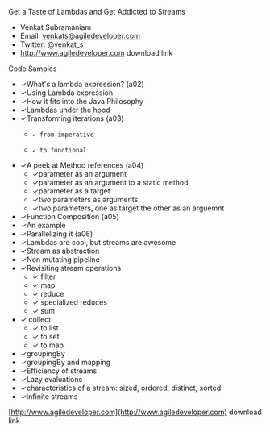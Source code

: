 Get a Taste of Lambdas and Get Addicted to Streams

- Venkat Subramaniam
- Email: venkats@agiledeveloper.com
- Twitter: @venkat_s
- http://www.agiledeveloper.com download link

Code Samples

- ✓What's a lambda expression? (a02)
- ✓Using Lambda expression
- ✓How it fits into the Java Philosophy
- ✓Lambdas under the hood
- ✓Transforming iterations (a03)
  - 	✓ from imperative
  - 	✓ to functional
- ✓A peek at Method references (a04)
  -   ✓parameter as an argument
  -   ✓parameter as an argument to a static method
  -   ✓parameter as a target
  -   ✓two parameters as arguments
  -   ✓two parameters, one as target the other as an arguemnt
- ✓Function Composition (a05)
- ✓An example
- ✓Parallelizing it (a06)
- ✓Lambdas are cool, but streams are awesome
- ✓Stream as abstraction
- ✓Non mutating pipeline
- ✓Revisiting stream operations
  -  ✓ filter
  -  ✓ map
  -  ✓ reduce
  -  ✓ specialized reduces
  -  ✓ sum
- ✓ collect 
  -   ✓ to list
  -   ✓ to set
  -   ✓ to map
- ✓groupingBy
- ✓groupingBy and mapping
- ✓Efficiency of streams
- ✓Lazy evaluations
- ✓characteristics of a stream: sized, ordered, distinct, sorted
- ✓infinite streams

[http://www.agiledeveloper.com](http://www.agiledeveloper.com) download link
